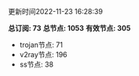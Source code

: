 更新时间2022-11-23 16:28:39

**总订阅: 73**
**总节点: 1053**
**有效节点: 305**
- trojan节点: 71
- v2ray节点: 196
- ss节点: 38
